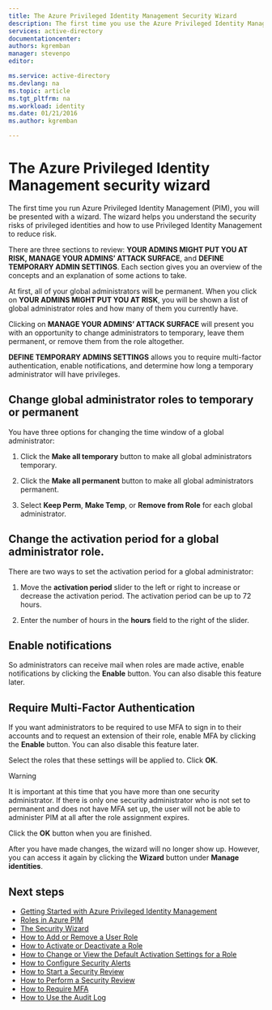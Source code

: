 ```yaml
---
title: The Azure Privileged Identity Management Security Wizard
description: The first time you use the Azure Privileged Identity Management extension, you will be presented with a security wizard. This article describes the steps for using the wizard.
services: active-directory
documentationcenter: 
authors: kgremban
manager: stevenpo
editor: 

ms.service: active-directory
ms.devlang: na
ms.topic: article
ms.tgt_pltfrm: na
ms.workload: identity
ms.date: 01/21/2016
ms.author: kgremban

---
```

# The Azure Privileged Identity Management security wizard
The first time you run Azure Privileged Identity Management (PIM), you will be presented with a wizard. The wizard helps you understand the security risks of privileged identities and how to use Privileged Identity Management to reduce risk.

There are three sections to review: **YOUR ADMINS MIGHT PUT YOU AT RISK, MANAGE YOUR ADMINS’ ATTACK SURFACE**, and **DEFINE TEMPORARY ADMIN SETTINGS**. Each section gives you an overview of the concepts and an explanation of some actions to take.

At first, all of your global administrators will be permanent. When you click on **YOUR ADMINS MIGHT PUT YOU AT RISK**, you will be shown a list of global administrator roles and how many of them you currently have.

Clicking on **MANAGE YOUR ADMINS’ ATTACK SURFACE** will present you with an opportunity to change administrators to temporary, leave them permanent, or remove them from the role altogether.

**DEFINE TEMPORARY ADMINS SETTINGS** allows you to require multi-factor authentication, enable notifications, and determine how long a temporary administrator will have privileges.

## Change global administrator roles to temporary or permanent
You have three options for changing the time window of a global administrator:

1. Click the **Make all temporary** button to make all global administrators temporary.

2. Click the **Make all permanent** button to make all global administrators permanent.

3. Select **Keep Perm**, **Make Temp**, or **Remove from Role** for each global administrator.


## Change the activation period for a global administrator role.
There are two ways to set the activation period for a global administrator:

1. Move the **activation period** slider to the left or right to increase or decrease the activation period. The activation period can be up to 72 hours.

2. Enter the number of hours in the **hours** field to the right of the slider.


## Enable notifications
So administrators can receive mail when roles are made active, enable notifications by clicking the **Enable** button. You can also disable this feature later.

## Require Multi-Factor Authentication
If you want administrators to be required to use MFA to sign in to their accounts and to request an extension of their role, enable MFA by clicking the **Enable** button. You can also disable this feature later.

<!--For more information about MFA and PIM, click here. PLACEHOLDER: NEED LINK TO MFA DOC.-->

Select the roles that these settings will be applied to. Click **OK**.

> [!WARNING]
> It is important at this time that you have more than one security administrator. If there is only one security administrator who is not set to permanent and does not have MFA set up, the user will not be able to administer PIM at all after the role assignment expires.
> 
> 
Click the **OK** button when you are finished.

After you have made changes, the wizard will no longer show up. However, you can access it again by clicking the **Wizard** button under **Manage identities**.

## Next steps
- [Getting Started with Azure Privileged Identity Management](../articles/active-directory/active-directory-privileged-identity-management-getting-started.md)
- [Roles in Azure PIM](../articles/active-directory/active-directory-privileged-identity-management-roles.md)
- [The Security Wizard](../articles/active-directory/active-directory-privileged-identity-management-security-wizard.md)
- [How to Add or Remove a User Role](../articles/active-directory/active-directory-privileged-identity-management-how-to-add-role-to-user.md)
- [How to Activate or Deactivate a Role](../articles/active-directory/active-directory-privileged-identity-management-how-to-activate-role.md)
- [How to Change or View the Default Activation Settings for a Role](../articles/active-directory/active-directory-privileged-identity-management-how-to-change-default-settings.md)
- [How to Configure Security Alerts](../articles/active-directory/active-directory-privileged-identity-management-how-to-configure-security-alerts.md)
- [How to Start a Security Review](../articles/active-directory/active-directory-privileged-identity-management-how-to-start-security-review.md)
- [How to Perform a Security Review](../articles/active-directory/active-directory-privileged-identity-management-how-to-perform-security-review.md)
- [How to Require MFA](../articles/active-directory/active-directory-privileged-identity-management-how-to-require-mfa.md)
- [How to Use the Audit Log](../articles/active-directory/active-directory-privileged-identity-management-how-to-use-audit-log.md)


